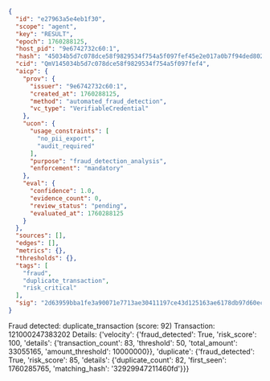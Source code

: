 ```json
{
  "id": "e27963a5e4eb1f30",
  "scope": "agent",
  "key": "RESULT",
  "epoch": 1760288125,
  "host_pid": "9e6742732c60:1",
  "hash": "45034b5d7c078dce58f9829534f754a5f097fef45e2e017a0b7f94ded8028281",
  "cid": "QmV145034b5d7c078dce58f9829534f754a5f097fef4",
  "aicp": {
    "prov": {
      "issuer": "9e6742732c60:1",
      "created_at": 1760288125,
      "method": "automated_fraud_detection",
      "vc_type": "VerifiableCredential"
    },
    "ucon": {
      "usage_constraints": [
        "no_pii_export",
        "audit_required"
      ],
      "purpose": "fraud_detection_analysis",
      "enforcement": "mandatory"
    },
    "eval": {
      "confidence": 1.0,
      "evidence_count": 0,
      "review_status": "pending",
      "evaluated_at": 1760288125
    }
  },
  "sources": [],
  "edges": [],
  "metrics": {},
  "thresholds": {},
  "tags": [
    "fraud",
    "duplicate_transaction",
    "risk_critical"
  ],
  "sig": "2d63959bba1fe3a90071e7713ae30411197ce43d125163ae6178db97d60ec2d6"
}
```

Fraud detected: duplicate_transaction (score: 92)
Transaction: 121000247383202
Details: {'velocity': {'fraud_detected': True, 'risk_score': 100, 'details': {'transaction_count': 83, 'threshold': 50, 'total_amount': 33055165, 'amount_threshold': 10000000}}, 'duplicate': {'fraud_detected': True, 'risk_score': 85, 'details': {'duplicate_count': 82, 'first_seen': 1760285765, 'matching_hash': '32929947211460fd'}}}